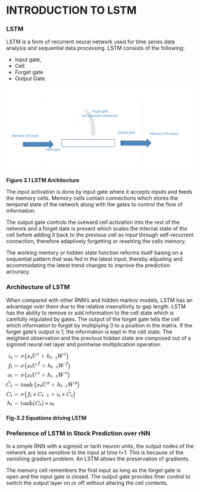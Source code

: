 # INTRODUCTION TO LSTM

### LSTM

LSTM is a form of recurrent neural network used for time series data analysis and sequential data processing. LSTM consists of the following:

* Input gate,
* Cell
* Forget gate
* Output Gate

![](<../.gitbook/assets/4 (6).png>)

**Figure 3.1 LSTM Architecture**

The input activation is done by input gate where it accepts inputs and feeds the memory cells. Memory cells contain connections which stores the temporal state of the network along with the gates to control the flow of information.

The output gate controls the outward cell activation into the rest of the network and a forget date is present which scales the internal state of the cell before adding it back to the previous cell as input through self-recurrent connection, therefore adaptively forgetting or resetting the cells memory.

The working memory or hidden state function reforms itself basing on a sequential pattern that was fed in the latest input, thereby adjusting and accommodating the latest trend changes to improve the prediction accuracy.

### Architecture of LSTM

When compared with other RNN’s and hidden markov models, LSTM has an advantage over them due to the relative insensitivity to gap length. LSTM has the ability to remove or add information to the cell state which is carefully regulated by gates. The output of the forget gate tells the cell which information to forget by multiplying 0 to a position in the matrix. If the forget gate’s output is 1, the information is kept in the cell state. The weighted observation and the previous hidden state are composed out of a sigmoid neural net layer and pointwise multiplication operation.

![](<../.gitbook/assets/5 (1).png>)

**Fig-3.2 Equations driving LSTM**

### Preference of LSTM in Stock Prediction over rNN

In a simple RNN with a sigmoid or tanh neuron units, the output nodes of the network are less sensitive to the input at time t=1. This is because of the vanishing gradient problem. An LSTM allows the preservation of gradients.

The memory cell remembers the first input as long as the forget gate is open and the input gate is closed. The output gate provides finer control to switch the output layer on or off without altering the cell contents.
